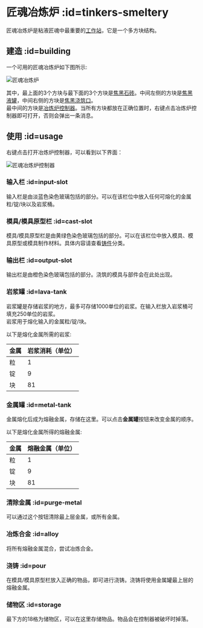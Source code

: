# 匠魂冶炼炉 :id=tinkers-smeltery

匠魂冶炼炉是粘液匠魂中最重要的[工作站](/Workstations)，它是一个多方块结构。

## 建造 :id=building

一个可用的匠魂冶炼炉如下图所示:

![匠魂冶炼炉](https://cdn.jsdelivr.net/gh/SlimefunGuguProject/SlimeTinker-Wiki@master/images/tinkers-smeltery.png ':size=50%')

其中，最上面的3个方块与最下面的3个方块是[焦黑石砖](/Materials#seared-brick-block)。中间左侧的方块是[焦黑液罐](/Materials#seared-tank)，中间右侧的方块是[焦黑浇筑口](/Materials#spout)。  
最中间的方块是[冶炼炉控制器](/Materials#smeltery-controller)。当所有方块都放在正确位置时，右键点击冶炼炉控制器即可打开，否则会弹出一条消息。

## 使用 :id=usage

右键点击打开冶炼炉控制器，可以看到以下界面：

![匠魂冶炼炉控制器](https://cdn.jsdelivr.net/gh/SlimefunGuguProject/SlimeTinker-Wiki@master/images/tinkers-smeltery-controller.png ':size=50%')

### 输入栏 :id=input-slot

输入栏是由淡蓝色染色玻璃包括的部分。可以在该栏位中放入任何可熔化的金属粒/锭/块以及岩浆桶。

### 模具/模具原型栏 :id=cast-slot

模具/模具原型栏是由黄绿色染色玻璃包括的部分。可以在该栏位中放入模具、模具原型或模具制作材料。具体内容请查看[铸件](/Casts)分类。

### 输出栏 :id=output-slot

输出栏是由橙色染色玻璃包括的部分。浇筑的模具与部件会在此处出现。

### 岩浆罐 :id=lava-tank

岩浆罐是存储岩浆的地方，最多可存储1000单位的岩浆。在输入栏放入岩浆桶可填充250单位的岩浆。  
岩浆用于熔化输入的金属粒/锭/块。

以下是熔化金属所需的岩浆:

| 金属 | 岩浆消耗（单位） |
| --- | ------- |
| 粒 | 1 |
| 锭 | 9 |
| 块 | 81 |

### 金属罐 :id=metal-tank

金属熔化后成为熔融金属，存储在这里。可以点击**金属罐**按钮来改变金属的顺序。

以下是熔化金属所得的熔融金属:

| 金属 | 熔融金属（单位） |
| --- | ------- |
| 粒 | 1 |
| 锭 | 9 |
| 块 | 81 |

### 清除金属 :id=purge-metal

可以通过这个按钮清除最上层金属，或所有金属。

### 冶炼合金 :id=alloy

将所有熔融金属混合，尝试冶炼合金。

### 浇铸 :id=pour

在模具/模具原型栏放入正确的物品，即可进行浇铸。浇铸将使用金属罐最上层的熔融金属。

### 储物区 :id=storage

最下方的18格为储物区，可以在这里存储物品。物品会在控制器被破坏时掉落。
